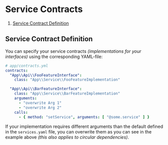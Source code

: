 # Service Contracts

1. [Service Contract Definition](#service-contract-definition)

## Service Contract Definition

You can specify your service contracts _(implementations for your interfaces)_ using the corresponding YAML-file:

```yaml
# app/contracts.yml
contracts:
  "App\\Api\\FooFeatureInterface":
    class: "App\\Service\\FooFeatureImplementation"

  "App\\Api\\BarFeatureInterface":
    class: "App\\Service\\BarFeatureImplementation"
    arguments:
      - "overwrite Arg 1"
      - "overwrite Arg 2"
    calls:
      - { method: "setService", arguments: [ "@some.service" ] }
```

If your implementation requires different arguments than the default defined in the `services.yaml` file, you can
overwrite them as you can see in the example above _(this also applies to circular dependencies)_.
